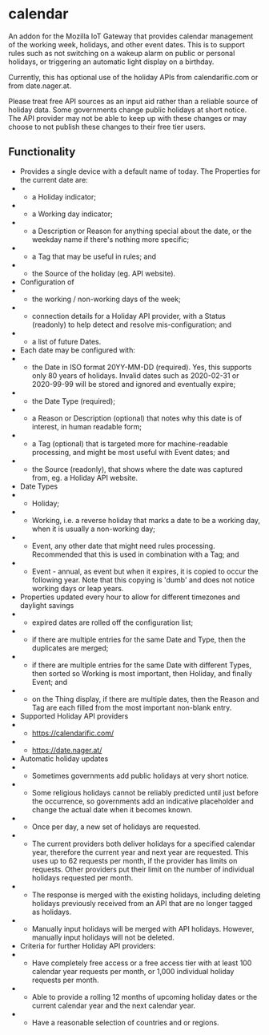 # calendar
An addon for the Mozilla IoT Gateway that provides calendar management of the working week, holidays, and other event dates.
This is to support rules such as not switching on a wakeup alarm on public or personal holidays, or triggering an automatic light display on a birthday.

Currently, this has optional use of the holiday APIs from calendarific.com or from date.nager.at.

Please treat free API sources as an input aid rather than a reliable source of holiday data. Some governments change public holidays at short notice.
The API provider may not be able to keep up with these changes or may choose to not publish these changes to their free tier users.

## Functionality
- Provides a single device with a default name of today. The Properties for the current date are:
- - a Holiday indicator;
- - a Working day indicator;
- - a Description or Reason for anything special about the date, or the weekday name if there's nothing more specific;
- - a Tag that may be useful in rules; and
- - the Source of the holiday (eg. API website).
- Configuration of
- - the working / non-working days of the week;
- - connection details for a Holiday API provider, with a Status (readonly) to help detect and resolve mis-configuration; and
- - a list of future Dates.
- Each date may be configured with:
- - the Date in ISO format 20YY-MM-DD (required). Yes, this supports only 80 years of holidays. Invalid dates such as 2020-02-31  or 2020-99-99 will be stored and ignored and eventually expire;
- - the Date Type (required);
- - a Reason or Description (optional) that notes why this date is of interest, in human readable form;
- - a Tag (optional) that is targeted more for machine-readable processing, and might be most useful with Event dates; and
- - the Source (readonly), that shows where the date was captured from, eg. a Holiday API website.
- Date Types
- - Holiday;
- - Working, i.e. a reverse holiday that marks a date to be a working day, when it is usually a non-working day;
- - Event, any other date that might need rules processing. Recommended that this is used in combination with a Tag; and
- - Event - annual, as event but when it expires, it is copied to occur the following year. Note that this copying is 'dumb' and does not notice working days or leap years.
- Properties updated every hour to allow for different timezones and daylight savings
- - expired dates are rolled off the configuration list;
- - if there are multiple entries for the same Date and Type, then the duplicates are merged;
- - if there are multiple entries for the same Date with different Types, then sorted so Working is most important, then Holiday, and finally Event; and
- - on the Thing display, if there are multiple dates, then the Reason and Tag are each filled from the most important non-blank entry.
- Supported Holiday API providers
- - https://calendarific.com/
- - https://date.nager.at/
- Automatic holiday updates
- - Sometimes governments add public holidays at very short notice.
- - Some religious holidays cannot be reliably predicted until just before the occurrence, so governments add an indicative placeholder and change the actual date when it becomes known.
- - Once per day, a new set of holidays are requested.
- - The current providers both deliver holidays for a specified calendar year, therefore the current year and next year are requested. This uses up to 62 requests per month, if the provider has limits on requests. Other providers put their limit on the number of individual holidays requested per month.
- - The response is merged with the existing holidays, including deleting holidays previously received from an API that are no longer tagged as holidays.
- - Manually input holidays will be merged with API holidays. However, manually input holidays will not be deleted.
- Criteria for further Holiday API providers:
- - Have completely free access or a free access tier with at least 100 calendar year requests per month, or 1,000 individual holiday requests per month.
- - Able to provide a rolling 12 months of upcoming holiday dates or the current calendar year and the next calendar year.
- - Have a reasonable selection of countries and or regions.

